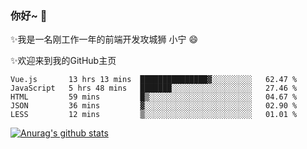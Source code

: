 ### 你好~  👋

✨我是一名刚工作一年的前端开发攻城狮 小宁 😄

✨欢迎来到我的GitHub主页
<!--
**7148505/7148505** is a ✨ _special_ ✨ repository because its `README.md` (this file) appears on your GitHub profile.

Here are some ideas to get you started:

- 🔭 I’m currently working on ...
- 🌱 I’m currently learning ...
- 👯 I’m looking to collaborate on ...
- 🤔 I’m looking for help with ...
- 💬 Ask me about ...
- 📫 How to reach me: ...
- 😄 Pronouns: ...
- ⚡ Fun fact: ...
-->

<!--START_SECTION:waka-->
```text
Vue.js       13 hrs 13 mins  ███████████████▓░░░░░░░░░   62.47 % 
JavaScript   5 hrs 48 mins   ███████░░░░░░░░░░░░░░░░░░   27.46 % 
HTML         59 mins         █▒░░░░░░░░░░░░░░░░░░░░░░░   04.67 % 
JSON         36 mins         ▓░░░░░░░░░░░░░░░░░░░░░░░░   02.90 % 
LESS         12 mins         ▒░░░░░░░░░░░░░░░░░░░░░░░░   01.01 % 
```
<!--END_SECTION:waka-->

[![Anurag's github stats](https://github-readme-stats.vercel.app/api?username=ZhangNing-debug)](https://github.com/anuraghazra/github-readme-stats)
